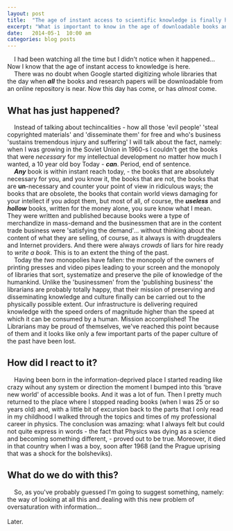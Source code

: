 ```yaml
---
layout: post
title:  "The age of instant access to scientific knowledge is finally here."
excerpt: "What is important to know in the age of downloadable books and what shall we do now, what our 'professions' will be and how to distinguish 'knowledge' from 'information' and 'noise'."
date:   2014-05-1  10:00 am
categories: blog posts
---
```


&nbsp;&nbsp;&nbsp;&nbsp;I had been watching all the time but I didn't notice when it happened... Now I know that the age of instant access to knowledge is here.<br>
&nbsp;&nbsp;&nbsp;&nbsp;There was no doubt when Google started digitizing whole libraries that the day when __*all*__ the books and research papers will be downloadable from an online repository is near. Now this day has come, or has *almost* come.<br>
## What has just happened?
&nbsp;&nbsp;&nbsp;&nbsp;Instead of talking about techincalities - how all those 'evil people' 'steal copyrighted materials' and 'disseminate them' for free and who's business 'sustains tremendous injury and suffering' I will talk about the fact, namely: when I was growing in the Soviet Union in 1960-s I couldn't get the books that were _necessary_ for my intellectual development no matter how much I wanted, a 10 year old boy Today - __*can*__. Period, end of sentence. <br>
&nbsp;&nbsp;&nbsp;&nbsp;__*Any*__ book is within instant reach today, - the books that are absolutely necessary for you, and you know it, the books that are not, the books that are __un__-necessary and counter your point of view in ridiculous ways; the books that are obsolete, the books that contain world views damaging for your intellect if you adopt them, but most of all, of course, the __*useless*__ and __*hollow*__ books, written for the money alone, you sure know what I mean. They were written and published because books were a type of merchandize in mass-demand and the businessmen that are in the content trade business were 'satisfying the demand'... without thinking about the content of what they are selling, of course, as it always is with drugdealers and Internet providers. And there were always _crowds_ of liars for hire ready to _write a book_. This is to an extent the thing of the past.<br>
 &nbsp;&nbsp;&nbsp;&nbsp;Today the _two_ monopolies have fallen: the monopoly of the owners of printing presses and video pipes leading to your screen and the monopoly of libraries that sort, systematize and preserve the pile of knowledge of the humankind. Unlike the 'businessmen' from the 'publishing business' the librarians are probably totally happy, that their mission of preserving and disseminating knowledge and culture finally can be carried out to the physically possible extent. Our infrastructure is delivering required knowledge with the speed orders of magnitude higher than the speed at which it can be consumed by a human. Mission accomplished! The Librarians may be proud of themselves, we've reached this point because of them and it looks like only a few important parts of the paper culture of the past have been lost. <br>
## How did I react to it?
&nbsp;&nbsp;&nbsp;&nbsp;Having been born in the information-deprived place I started reading like crazy wihout any system or direction the moment I bumped into this 'brave new world' of accessible books. And it was a lot of fun. Then I pretty much returned to the place where I stopped reading books (when I was 25 or so years old) and, with a little bit of excursion back to the parts that I only read in my childhood I walked through the topics and times of my professional career in physics. The conclusion was amazing: what I always felt but could not quite express in words - the fact that Physics was dying as a science and becoming something different, - proved out to be true. Moreover, it died in that country when I was a boy, soon after 1968 (and the Prague uprising that was a shock for the bolsheviks).<br>
## What do we do with this?
&nbsp;&nbsp;&nbsp;&nbsp;So, as you've probably guessed I'm going to suggest something, namely: the way of looking at all this and dealing with this new problem of oversaturation with information...<br>
<br>
Later.

